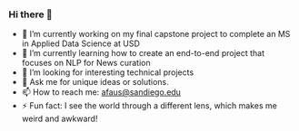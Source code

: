 ### Hi there 👋

<!--
**fausa/fausa** is a ✨ _special_ ✨ repository because its `README.md` (this file) appears on your GitHub profile.

Here are some ideas to get you started:
-->
- 🔭 I’m currently working on my final capstone project to complete an MS in Applied Data Science at USD
- 🌱 I’m currently learning how to create an end-to-end project that focuses on NLP for News curation
- 🤔 I’m looking for interesting technical projects
- 💬 Ask me for unique ideas or solutions. 
- 📫 How to reach me: afaus@sandiego.edu
- ⚡ Fun fact: I see the world through a different lens, which makes me weird and awkward!

